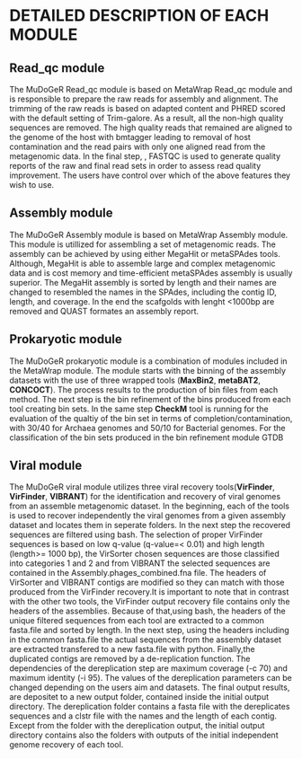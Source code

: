 # DETAILED DESCRIPTION OF EACH MODULE

## Read_qc module

The MuDoGeR Read_qc module is based on MetaWrap Read_qc module and is responsible to prepare the raw reads for assembly and alignment. The trimming of the raw reads is based on adapted content and PHRED scored with the default setting of Trim-galore. As a result, all the non-high quality sequences are removed. The high quality reads that remained are aligned to the genome of the host with bmtagger leading to removal of host contamination and the read pairs with only one aligned read from the metagenomic data. In the final step, , FASTQC is used to generate quality reports of the raw and final read sets in order to assess read quality improvement. The users have control over which of the above features they wish to use.

## Assembly module
The  MuDoGeR Assembly module is based on MetaWrap Assembly module. This module is utillized for assembling a set of metagenomic reads. The assembly can be achieved by using either MegaHit or metaSPAdes tools. Although, MegaHit is able to assemble large and complex metagenomic data and is cost memory and time-efficient metaSPAdes assembly is usually superior. The MegaHit assembly is sorted by length and their names are changed to resembled the names in the SPAdes, including the contig ID, length, and coverage. In the end the scafgolds with lenght <1000bp are removed and QUAST formates an assembly report.

## Prokaryotic module
The MuDoGeR prokaryotic module is a combination of modules included in the MetaWrap module. The module starts with the binning of the assembly datasets with the use of three wrapped tools (**MaxBin2**, **metaBAT2**, **CONCOCT**). The process results to the production of bin files from each method. The next step is the bin refinement of the bins produced from each tool creating bin sets. In the same step **CheckM** tool is running for the evaluation of the qualtiy of the bin set in terms of completion/contamination, with 30/40 for Archaea genomes and 50/10 for Bacterial genomes. For the classification of the bin sets produced in the bin refinement module GTDB 




## Viral module
The MuDoGeR viral module utilizes three viral recovery tools(**VirFinder**, **VirFinder**, **VIBRANT**) for the identification and recovery of viral genomes from an assemble metagenomic dataset. In the beginning, each of the tools is used to recover independently the viral genomes from a given assembly dataset and locates them in seperate folders.  In the next step the recovered sequences are filtered using bash. The selection of proper VirFinder sequences is based on low q-value (q-value=< 0.01) and high length (length>= 1000 bp), the VirSorter chosen sequences are those classified into categories 1 and 2 and from VIBRANT the selected sequences are contained in the Assembly.phages_combined.fna file. The headers of VirSorter and VIBRANT contigs are modified so they can match with those produced from the VirFinder recovery.It is important to note that in contrast with the other two tools, the VirFinder output recovery file contains only the headers of the assemblies. Because of that,using bash, the headers of the unique filtered sequences from each tool are extracted to a common fasta.file and sorted by length. In the next step, using the headers including in the common fasta.file the actual sequences from the assembly dataset are extracted transfered to a new fasta.file with python. Finally,the duplicated contigs are removed by a de-replication function. The dependencies of the dereplication step are  maximum coverage (-c 70) and maximum identity (-i 95). The values of the dereplication parameters can be changed depending on the users aim and datasets. The final output results, are depositet to a new output folder, contained inside the initial output directory. The dereplication folder contains a fasta file with the dereplicates sequences and a clstr file with the names and the length of each contig. Except from the folder with the dereplication output, the initial output directory contains also the folders with outputs of the initial independent genome recovery of each tool.
